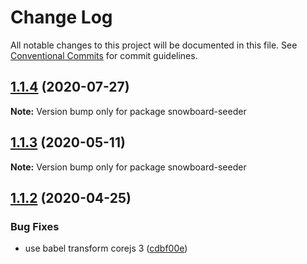 # Change Log

All notable changes to this project will be documented in this file.
See [Conventional Commits](https://conventionalcommits.org) for commit guidelines.

## [1.1.4](https://github.com/bukalapak/snowboard/compare/snowboard-seeder@1.1.3...snowboard-seeder@1.1.4) (2020-07-27)

**Note:** Version bump only for package snowboard-seeder





## [1.1.3](https://github.com/bukalapak/snowboard/compare/snowboard-seeder@1.1.2...snowboard-seeder@1.1.3) (2020-05-11)

**Note:** Version bump only for package snowboard-seeder





## [1.1.2](https://github.com/bukalapak/snowboard/compare/snowboard-seeder@1.1.1...snowboard-seeder@1.1.2) (2020-04-25)


### Bug Fixes

* use babel transform corejs 3 ([cdbf00e](https://github.com/bukalapak/snowboard/commit/cdbf00e5f5911c4a49f6c2254a2dd1c7a87b0ace))
